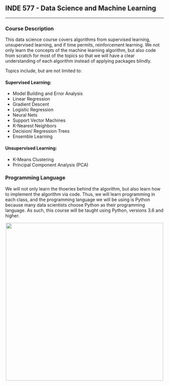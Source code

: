 ## INDE 577 - Data Science and Machine Learning 
--------------------------------  

### Course Description

This data science course covers algorithms from supervised learning, unsupervised learning, and if time permits, reinforcement learning. We not only learn the concepts of the machine learning algorithm, but also code from scratch for most of the topics so that we will have a clear understanding of each algorithm instead of applying packages blindly.  

Topics include, but are not limited to:   

#### Supervised Learning:   
* Model Building and Error Analysis
* Linear Regression
* Gradient Descent
* Logistic Regression
* Neural Nets
* Support Vector Machines
* K-Nearest Neighbors
* Decision/ Regression Trees
* Ensemble Learning   

#### Unsupervised Learning:
* K-Means Clustering
* Principal Component Analysis (PCA)
      
### Programming Language  
We will not only learn the thoeries behind the algorithm, but also learn how to implement the algorithm via code. Thus, we will learn programming in each class, and the programming language we will be using is Python because many data scientists choose Python as their programming language. As such, this course will be taught using Python, versions 3.6 and higher.   
    
    
<center><img src="https://wordstream-files-prod.s3.amazonaws.com/s3fs-public/machine-learning.png" width="500"/></center>

